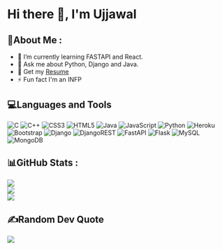 # Hi there 👋, I'm Ujjawal

## 💫About Me :
- 🌱 I’m currently learning FASTAPI and React.
- 💬 Ask me about Python, Django and Java.
- 📄 Get my [Resume](https://drive.google.com/file/d/1ezta06dlH-looiS10APzuGuRIsYg9Wyy/view?usp=sharing) 
- ⚡ Fun fact I'm an INFP
                                                                                                                                 
## 💻Languages and Tools
![C](https://img.shields.io/badge/c-%2300599C.svg?style=for-the-badge&logo=c&logoColor=white) 
![C++](https://img.shields.io/badge/c++-%2300599C.svg?style=for-the-badge&logo=c%2B%2B&logoColor=white) 
![CSS3](https://img.shields.io/badge/css3-%231572B6.svg?style=for-the-badge&logo=css3&logoColor=white) 
![HTML5](https://img.shields.io/badge/html5-%23E34F26.svg?style=for-the-badge&logo=html5&logoColor=white) 
![Java](https://img.shields.io/badge/java-%23ED8B00.svg?style=for-the-badge&logo=java&logoColor=white) 
![JavaScript](https://img.shields.io/badge/javascript-%23323330.svg?style=for-the-badge&logo=javascript&logoColor=%23F7DF1E) 
![Python](https://img.shields.io/badge/python-3670A0?style=for-the-badge&logo=python&logoColor=ffdd54) 
![Heroku](https://img.shields.io/badge/heroku-%23430098.svg?style=for-the-badge&logo=heroku&logoColor=white) 
![Bootstrap](https://img.shields.io/badge/bootstrap-%23563D7C.svg?style=for-the-badge&logo=bootstrap&logoColor=white) 
![Django](https://img.shields.io/badge/django-%23092E20.svg?style=for-the-badge&logo=django&logoColor=white) 
![DjangoREST](https://img.shields.io/badge/DJANGO-REST-ff1709?style=for-the-badge&logo=django&logoColor=white&color=ff1709&labelColor=gray)
![FastAPI](https://img.shields.io/badge/FastAPI-005571?style=for-the-badge&logo=fastapi) 
![Flask](https://img.shields.io/badge/flask-%23000.svg?style=for-the-badge&logo=flask&logoColor=white) 
![MySQL](https://img.shields.io/badge/mysql-%2300f.svg?style=for-the-badge&logo=mysql&logoColor=white) 
![MongoDB](https://img.shields.io/badge/MongoDB-%234ea94b.svg?style=for-the-badge&logo=mongodb&logoColor=white)

## 📊GitHub Stats :
![](https://github-readme-stats.vercel.app/api?username=ujjawal0911&theme=radical&hide_border=false&include_all_commits=true&count_private=false)<br/>
![](https://github-readme-streak-stats.herokuapp.com/?user=ujjawal0911&theme=radical&hide_border=false)<br/>
![](https://github-readme-stats.vercel.app/api/top-langs/?username=ujjawal0911&theme=radical&hide_border=false&include_all_commits=true&count_private=false&layout=compact)

## ✍️Random Dev Quote
![](https://quotes-github-readme.vercel.app/api?type=horizontal&theme=radical)
                                                                                                                                 
